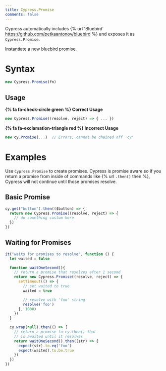 ```yaml
---
title: Cypress.Promise
comments: false
---
```


Cypress automatically includes {% url 'Bluebird' https://github.com/petkaantonov/bluebird %} and exposes it as `Cypress.Promise`.

Instantiate a new bluebird promise.

# Syntax

```javascript
new Cypress.Promise(fn)
```

## Usage

**{% fa fa-check-circle green %} Correct Usage**

```javascript
new Cypress.Promise((resolve, reject) => { ... })
```

**{% fa fa-exclamation-triangle red %} Incorrect Usage**

```javascript
new cy.Promise(...)  // Errors, cannot be chained off 'cy'
```

# Examples

Use `Cypress.Promise` to create promises. Cypress is promise aware so if you return a promise from inside of commands like {% url `.then()` then %}, Cypress will not continue until those promises resolve.

## Basic Promise

```javascript
cy.get("button").then(($button) => {
  return new Cypress.Promise((resolve, reject) => {
    // do something custom here
  })
})
```

## Waiting for Promises

```javascript
it("waits for promises to resolve", function () {
  let waited = false

  function waitOneSecond(){
    // return a promise that resolves after 1 second
    return new Cypress.Promise((resolve, reject) => {
      setTimeout(() => {
        // set waited to true
        waited = true

        // resolve with 'foo' string
        resolve('foo')
      }, 1000)
    })
  }

  cy.wrap(null).then(() => {
    // return a promise to cy.then() that
    // is awaited until it resolves
    return waitOneSecond().then((str) => {
      expect(str).to.eq('foo')
      expect(waited).to.be.true
    })
  })
})
```
